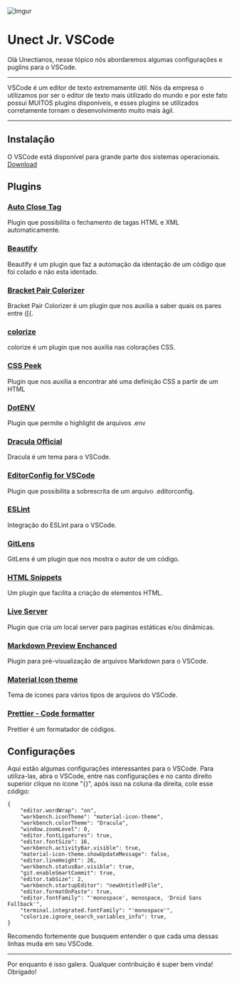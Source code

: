 ![Imgur](https://i.imgur.com/Z4EzwWF.png)
# Unect Jr. VSCode

Olá Unectianos, nesse tópico nós abordaremos algumas configurações e puglins para o VSCode.

---

VSCode é um editor de texto extremamente útil. Nós da empresa o utilizamos por ser o editor de texto mais útilizado do mundo e por este fato possui MUITOS plugins disponíveis, e esses plugins se utilizados corretamente tornam o desenvolvimento muito mais ágil.

---

## Instalação

O VSCode está disponível para grande parte dos sistemas operacionais.
[Download](https://code.visualstudio.com/download)

## Plugins

### [Auto Close Tag](https://marketplace.visualstudio.com/items?itemName=formulahendry.auto-close-tag)

Plugin que possibilita o fechamento de tagas HTML e XML automaticamente. 

### [Beautify](https://marketplace.visualstudio.com/items?itemName=HookyQR.beautify)

Beautify é um plugin que faz a automação da identação de um código que foi colado e não esta identado.

### [Bracket Pair Colorizer](https://marketplace.visualstudio.com/items?itemName=CoenraadS.bracket-pair-colorizer)

Bracket Pair Colorizer é um plugin que nos auxilia a saber quais os pares entre ([{.

### [colorize](https://marketplace.visualstudio.com/items?itemName=kamikillerto.vscode-colorize)

colorize é um plugin que nos auxilia nas colorações CSS.

### [CSS Peek](https://marketplace.visualstudio.com/items?itemName=pranaygp.vscode-css-peek)

Plugin que nos auxilia a encontrar até uma definição CSS a partir de um HTML

### [DotENV](https://marketplace.visualstudio.com/items?itemName=mikestead.dotenv)

 Plugin que permite o highlight de arquivos .env 

 ### [Dracula Official](https://marketplace.visualstudio.com/items?itemName=dracula-theme.theme-dracula)

Dracula é um tema para o VSCode.

### [EditorConfig for VSCode](https://marketplace.visualstudio.com/items?itemName=EditorConfig.EditorConfig)

Plugin que possibilita a sobrescrita de um arquivo .editorconfig.

### [ESLint](https://marketplace.visualstudio.com/items?itemName=dbaeumer.vscode-eslint)

Integração do ESLint para o VSCode.

### [GitLens](https://marketplace.visualstudio.com/items?itemName=eamodio.gitlens)

GitLens é um plugin que nos mostra o autor de um código.

### [HTML Snippets](https://marketplace.visualstudio.com/items?itemName=abusaidm.html-snippets)

Um plugin que facilita a criação de elementos HTML.

### [Live Server](https://marketplace.visualstudio.com/items?itemName=ritwickdey.LiveServer)

Plugin que cria um local server para paginas estáticas e/ou dinâmicas.

### [Markdown Preview Enchanced](https://marketplace.visualstudio.com/items?itemName=shd101wyy.markdown-preview-enhanced)

Plugin para pré-visualização de arquivos Markdown para o VSCode.

### [Material Icon theme](https://marketplace.visualstudio.com/items?itemName=PKief.material-icon-theme)

Tema de ícones para vários tipos de arquivos do VSCode.

### [Prettier - Code formatter](https://marketplace.visualstudio.com/items?itemName=esbenp.prettier-vscode)

Prettier é um formatador de códigos.

## Configurações

Aqui estão algumas configurações interessantes para o VSCode. Para utiliza-las, abra o VSCode, entre nas configurações e no canto direito superior clique no ícone "{}", após isso na coluna da direita, cole esse código: 
```
{
    "editor.wordWrap": "on",
    "workbench.iconTheme": "material-icon-theme",
    "workbench.colorTheme": "Dracula",
    "window.zoomLevel": 0,
    "editor.fontLigatures": true,
    "editor.fontSize": 16,
    "workbench.activityBar.visible": true,
    "material-icon-theme.showUpdateMessage": false,
    "editor.lineHeight": 26,
    "workbench.statusBar.visible": true,
    "git.enableSmartCommit": true,
    "editor.tabSize": 2,
    "workbench.startupEditor": "newUntitledFile",
    "editor.formatOnPaste": true,
    "editor.fontFamily": "'monospace', monospace, 'Droid Sans Fallback'",
    "terminal.integrated.fontFamily": "'monospace'",
    "colorize.ignore_search_variables_info": true,
}
```
Recomendo fortemente que busquem entender o que cada uma dessas linhas muda em seu VSCode.

---

Por enquanto é isso galera. Qualquer contribuição é super bem vinda!
Obrigado!
